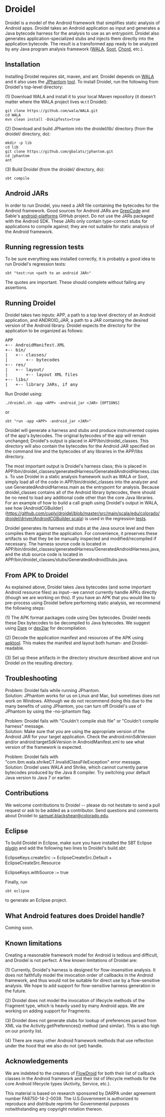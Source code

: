 Droidel
=======

Droidel is a model of the Android framework that simplifies static analysis of Android apps. Droidel takes an Android application as input and generates a Java bytecode harness for the analysis to use as an entrypoint. Droidel also generates application-specialized stubs and injects them directly into the application bytecode. The result is a transformed app ready to be analyzed by any Java program analysis framework ([WALA](http://wala.sourceforge.net/wiki/index.php/Main_Page), [Soot](http://www.sable.mcgill.ca/soot/), [Chord](http://pag.gatech.edu/chord), etc.).

Installation
------------
Installing Droidel requires sbt, maven, and ant. Droidel depends on [WALA](https://github.com/wala/WALA) and it also uses the [JPhantom](http://cgi.di.uoa.gr/~smaragd/jphantom-oopsla13.pdf) [tool](https://github.com/gbalats/jphantom). To install Droidel, run the following from Droidel's top-level directory:

(1) Download WALA and install it to your local Maven repository (it doesn't matter where the WALA project lives w.r.t Droidel):

    git clone https://github.com/wala/WALA.git
    cd WALA
    mvn clean install -DskipTests=true

(2) Download and build JPhantom into the droidel/lib/ directory (from the droidel/ directory, do): 

    mkdir -p lib
    cd lib
    git clone https://github.com/gbalats/jphantom.git
    cd jphantom
    ant

(3) Build Droidel (from the droidel/ directory, do):

    sbt compile


Android JARs
------------
In order to run Droidel, you need a JAR file containing the bytecodes for the Android framework. Good sources for Android JARs are [GrepCode](http://grepcode.com/project/repository.grepcode.com/java/ext/com.google.android/android/) and Sable's [android-platforms](https://github.com/Sable/android-platforms) GitHub project. Do not use the JARs packaged with the Android SDK. These JARs only contain type-correct stubs for applications to compile against; they are not suitable for static analysis of the Android framework.

Running regression tests
------------------------

To be sure everything was installed correctly, it is probably a good idea to run Droidel's regression tests:
   
	sbt "test:run <path to an android JAR>"

The quotes are important. These should complete without failing any assertions. 


Running Droidel
---------------

Droidel takes two inputs: APP, a path to a top level directory of an Android application, and ANDROID_JAR, a path to a JAR containing the desired version of the Android library. Droidel expects the directory for the application to be organized as follows:

<pre>
APP
+-- AndroidManifest.XML
+-- bin/
|   +-- classes/
|       +-- bytecodes
+-- res/
|   +-- layout/
|       +-- layout XML files
+-- libs/
|   +-- library JARs, if any
</pre>



Run Droidel using:

	./droidel.sh -app <APP> -android_jar <JAR> [OPTIONS]

or

	sbt "run -app <APP> -android_jar <JAR>"

Droidel will generate a harness and stubs and produce instrumented copies of the app's bytecodes. The original bytecodes of the app will remain unchanged; Droidel's output is placed in APP/bin/droidel_classes. This directory will also contain the bytecodes for the Android JAR specified on the command line and the bytecodes of any libraries in the APP/libs directory.

The most important output is Droidel's harness class; this is placed in APP/bin/droidel_classes/generatedHarness/GeneratedAndroidHarness.class. To use Droidel in a static analysis framework such as WALA or Soot, simply load all of the code in APP/bin/droidel_classes into the analyzer and use GeneratedAndroidHarness.main as the entrypoint for analysis. Because droidel_classes contains all of the Android library bytecodes, there should be no need to load any additional code other than the core Java libraries. For an example of how to build a call graph using Droidel's output in WALA, see how [AndroidCGBuilder] (https://github.com/cuplv/droidel/blob/master/src/main/scala/edu/colorado/droidel/driver/AndroidCGBuilder.scala) is used in the regression [tests](https://github.com/cuplv/droidel/blob/master/src/test/scala/Regression.scala).

Droidel generates its harness and stubs at the Java source level and then compiles them against the application. For convenience, it preserves these artifacts so that they be be manually inspected and modified/recompiled if necessary. The harness source code is located in APP/bin/droidel_classes/generatedHarness/GeneratedAndroidHarness.java, and the stub source code is located in APP/bin/droidel_classes/stubs/GeneratedAndroidStubs.java.

From APK to Droidel
-------------------
As explained above, Droidel takes Java bytecodes (and some important Android resource files) as input--we cannot currently handle APKs directly (though we are working on this). If you have an APK that you would like to pre-process using Droidel before performing static analysis, we recommend the following steps:

(1) The APK format packages code using Dex bytecodes. Droidel needs these Dex bytecodes to be decompiled to Java bytecodes. We suggest using [Dare](http://siis.cse.psu.edu/dare/) or [dex2jar](https://code.google.com/p/dex2jar/) for decompilation.

(2) Decode the application manifest and resources of the APK using [apktool](https://code.google.com/p/android-apktool/). This makes the manifest and layout both human- and Droidel-readable.

(3) Set up these artifacts in the directory structure described above and run Droidel on the resulting directory.

Troubleshooting
---------------
Problem: Droidel fails while running JPhantom.    
Solution: JPhantom works for us on Linux and Mac, but sometimes does not work on Windows. Although we do not recommend doing this due to the many benefits of using JPhantom, you can turn off Droidel's use of JPhantom by using the -no-jphantom flag.

Problem: Droidel fails with "Couldn't compile stub file" or "Couldn't compile harness" message.  
Solution: Make sure that you are using the appropriate version of the Android JAR for your target application. Check the android:minSdkVersion and/or android:targetSdkVersion in AndroidManifest.xml to see what version of the framework is expected.

Problem: Droidel fails with "com.ibm.wala.shrikeCT.InvalidClassFileException" error message.  
Solution: Droidel uses WALA and Shrike, which cannot currently parse bytecodes produced by the Java 8 compiler. Try switching your default Java version to Java 7 or earlier.

Contributions
-------------
We welcome contributions to Droidel -- please do not hesitate to send a pull request or ask to be added as a contributor. Send questions and comments about Droidel to samuel.blackshear@colorado.edu.   

Eclipse
-------
To build Droidel in Eclipse, make sure you have installed the SBT Eclipse [plugin](https://github.com/typesafehub/sbteclipse/wiki/Installing-sbteclipse) and add the following two lines to Droidel's build.sbt:

   EclipseKeys.createSrc := EclipseCreateSrc.Default + EclipseCreateSrc.Resource  

   EclipseKeys.withSource := true

Finally, run 
    
    sbt eclipse

to generate an Eclipse project.



What Android features does Droidel handle?
------------------------------------------
Coming soon.

Known limitations
-----------------
Creating a reasonable framework model for Android is tedious and difficult, and Droidel is not perfect. A few known limitations of Droidel are:

(1) Currently, Droidel's harness is designed for flow-insensitive analysis. It does not faithfully model the invocation order of callbacks in the Android framework, and thus would not be suitable for direct use by a flow-sensitive analysis. We hope to add support for flow-sensitive harness generation in the future.

(2) Droidel does not model the invocation of lifecycle methods of the Fragment type, which is heavily used by many Android apps. We are working on adding support for Fragments.

(3) Droidel does not generate stubs for lookup of preferences parsed from XML via the Activity.getPreferences() method (and similar). This is also high on our priority list.

(4) There are many other Android framework methods that use reflection under the hood that we also do not (yet) handle.

Acknowledgements
----------------
We are indebted to the creators of [FlowDroid](http://sseblog.ec-spride.de/tools/flowdroid/) for both their list of callback classes in the Android framework and their list of lifecycle methods for the core Android lifecycle types (Activity, Service, etc.).

This material is based on research sponsored by DARPA under agreement number FA8750-14-2-0039. The U.S.Government is authorized to reproduce and distribute reprints for Governmental purposes notwithstanding any copyright notation thereon.










